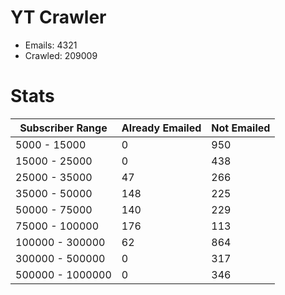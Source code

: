 # YT Crawler
- Emails: 4321
- Crawled: 209009

# Stats
| Subscriber Range  | Already Emailed | Not Emailed |
|-------|-------|-------|
| 5000 - 15000 | 0 | 950 |
| 15000 - 25000 | 0 | 438 |
| 25000 - 35000 | 47 | 266 |
| 35000 - 50000 | 148 | 225 |
| 50000 - 75000 | 140 | 229 |
| 75000 - 100000 | 176 | 113 |
| 100000 - 300000 | 62 | 864 |
| 300000 - 500000 | 0 | 317 |
| 500000 - 1000000 | 0 | 346 |
